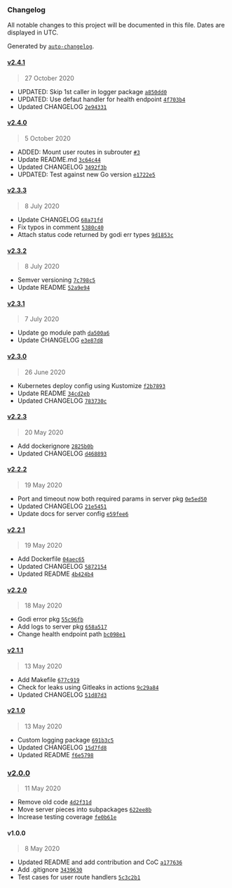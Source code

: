 ### Changelog

All notable changes to this project will be documented in this file. Dates are displayed in UTC.

Generated by [`auto-changelog`](https://github.com/CookPete/auto-changelog).

#### [v2.4.1](https://github.com/riyadhalnur/godi/compare/v2.4.0...v2.4.1)

> 27 October 2020

- UPDATED: Skip 1st caller in logger package [`a850dd0`](https://github.com/riyadhalnur/godi/commit/a850dd06e05e00eb70b88262dcd94a42c000d263)
- UPDATED: Use defaut handler for health endpoint [`4f703b4`](https://github.com/riyadhalnur/godi/commit/4f703b4e0043cbb491d419d1a9325f000aed73be)
- Updated CHANGELOG [`2e94331`](https://github.com/riyadhalnur/godi/commit/2e9433187ef925cb14112ab4a5c9fb32806e41f8)

#### [v2.4.0](https://github.com/riyadhalnur/godi/compare/v2.3.3...v2.4.0)

> 5 October 2020

- ADDED: Mount user routes in subrouter [`#3`](https://github.com/riyadhalnur/godi/issues/3)
- Update README.md [`3c64c44`](https://github.com/riyadhalnur/godi/commit/3c64c44a4fa33bd8217a1e369d25f13672f083e9)
- Updated CHANGELOG [`3492f3b`](https://github.com/riyadhalnur/godi/commit/3492f3b0fe9b7d874b8b1dcad2e7798eff4e2752)
- UPDATED: Test against new Go version [`e1722e5`](https://github.com/riyadhalnur/godi/commit/e1722e5026669e8364398d3c663f4a090aa8b46b)

#### [v2.3.3](https://github.com/riyadhalnur/godi/compare/v2.3.2...v2.3.3)

> 8 July 2020

- Update CHANGELOG [`68a71fd`](https://github.com/riyadhalnur/godi/commit/68a71fd0c3755ed98d6a9c92a7ea429dbdbcdaa6)
- Fix typos in comment [`5380c40`](https://github.com/riyadhalnur/godi/commit/5380c4097ac6403f4ffe0d4b6351142f126b3ae4)
- Attach status code returned by godi err types [`9d1853c`](https://github.com/riyadhalnur/godi/commit/9d1853c1c0e7374ca25ceb59420d29e16ea5efc5)

#### [v2.3.2](https://github.com/riyadhalnur/godi/compare/v2.3.1...v2.3.2)

> 8 July 2020

- Semver versioning [`7c798c5`](https://github.com/riyadhalnur/godi/commit/7c798c5c53ba90c45b4062182224e08fade298d1)
- Update README [`52a9e94`](https://github.com/riyadhalnur/godi/commit/52a9e94857106df0c726077ba2cdef38d50ac443)

#### [v2.3.1](https://github.com/riyadhalnur/godi/compare/v2.3.0...v2.3.1)

> 7 July 2020

- Update go module path [`da500a6`](https://github.com/riyadhalnur/godi/commit/da500a60cc5b7c3861439eaf94b3057bb7d6dd8d)
- Update CHANGELOG [`e3e87d8`](https://github.com/riyadhalnur/godi/commit/e3e87d8d5a259a38f4df080bad73dd2fbf60c5ce)

#### [v2.3.0](https://github.com/riyadhalnur/godi/compare/v2.2.3...v2.3.0)

> 26 June 2020

- Kubernetes deploy config using Kustomize [`f2b7893`](https://github.com/riyadhalnur/godi/commit/f2b7893d8ff92c12bd6ea1146f6a264c06928601)
- Update README [`34cd2eb`](https://github.com/riyadhalnur/godi/commit/34cd2ebc2dcc75e7f49be88d974cdc4e8ecba8b2)
- Updated CHANGELOG [`783730c`](https://github.com/riyadhalnur/godi/commit/783730cd3db3abbc4f1a6f723e636d65ac5ae086)

#### [v2.2.3](https://github.com/riyadhalnur/godi/compare/v2.2.2...v2.2.3)

> 20 May 2020

- Add dockerignore [`2825b0b`](https://github.com/riyadhalnur/godi/commit/2825b0ba05f9009d8b80dc6f549a46c7da48eae5)
- Updated CHANGELOG [`d468893`](https://github.com/riyadhalnur/godi/commit/d468893718effcb13e0a2b44b9176500c7497965)

#### [v2.2.2](https://github.com/riyadhalnur/godi/compare/v2.2.1...v2.2.2)

> 19 May 2020

- Port and timeout now both required params in server pkg [`0e5ed50`](https://github.com/riyadhalnur/godi/commit/0e5ed50eab36dabf0ca34c813806b4b5b6a6a9b9)
- Updated CHANGELOG [`21e5451`](https://github.com/riyadhalnur/godi/commit/21e5451ac62da1a987c1449c17bce1ea91a7baba)
- Update docs for server config [`e59fee6`](https://github.com/riyadhalnur/godi/commit/e59fee6baf6af70535d49042ff0d435ee37bd0a8)

#### [v2.2.1](https://github.com/riyadhalnur/godi/compare/v2.2.0...v2.2.1)

> 19 May 2020

- Add Dockerfile [`04aec65`](https://github.com/riyadhalnur/godi/commit/04aec658aed4f257231071c6ea5f02276356c54b)
- Updated CHANGELOG [`5872154`](https://github.com/riyadhalnur/godi/commit/58721541417fac1debd8bc6bc9a983b7aaf3d87a)
- Updated README [`4b424b4`](https://github.com/riyadhalnur/godi/commit/4b424b423880c490b05da310e76d22f99d22928b)

#### [v2.2.0](https://github.com/riyadhalnur/godi/compare/v2.1.1...v2.2.0)

> 18 May 2020

- Godi error pkg [`55c96fb`](https://github.com/riyadhalnur/godi/commit/55c96fb722d0032ed57148ed9c0e8eaee4e6c18a)
- Add logs to server pkg [`658a517`](https://github.com/riyadhalnur/godi/commit/658a517accb29f5b20e9da95a0693817f1bd4df1)
- Change health endpoint path [`bc098e1`](https://github.com/riyadhalnur/godi/commit/bc098e1b190e49745fc5b13aaf221a649b188cb7)

#### [v2.1.1](https://github.com/riyadhalnur/godi/compare/v2.1.0...v2.1.1)

> 13 May 2020

- Add Makefile [`677c919`](https://github.com/riyadhalnur/godi/commit/677c9197283579f24665560dac304dfc613c972d)
- Check for leaks using Gitleaks in actions [`9c29a84`](https://github.com/riyadhalnur/godi/commit/9c29a84775ac63f5a5defbcd890b1dfe435bbbf1)
- Updated CHANGELOG [`51d87d3`](https://github.com/riyadhalnur/godi/commit/51d87d3904a47635edff0d69014a3ab30a88b48f)

#### [v2.1.0](https://github.com/riyadhalnur/godi/compare/v2.0.0...v2.1.0)

> 13 May 2020

- Custom logging package [`691b3c5`](https://github.com/riyadhalnur/godi/commit/691b3c5cc61bd3199f707d971b66bf544c379bf9)
- Updated CHANGELOG [`15d7fd8`](https://github.com/riyadhalnur/godi/commit/15d7fd84c5072697b282134ca086e974461d834c)
- Updated README [`f6e5798`](https://github.com/riyadhalnur/godi/commit/f6e5798beb8753e8596df2e2f2f2c06c9d31cdf7)

### [v2.0.0](https://github.com/riyadhalnur/godi/compare/v1.0.0...v2.0.0)

> 11 May 2020

- Remove old code [`4d2f31d`](https://github.com/riyadhalnur/godi/commit/4d2f31dd17f650fbca6b7e6b146f667b10276e2c)
- Move server pieces into subpackages [`622ee8b`](https://github.com/riyadhalnur/godi/commit/622ee8b1b6568af3a396978d416b8b13479a35d4)
- Increase testing coverage [`fe0b61e`](https://github.com/riyadhalnur/godi/commit/fe0b61eeb8e7fdfe169e6a1ee4575e732f467e9b)

#### v1.0.0

> 8 May 2020

- Updated README and add contribution and CoC [`a177636`](https://github.com/riyadhalnur/godi/commit/a177636109f084b882b220525c73c29af7cb76a6)
- Add .gitignore [`3439630`](https://github.com/riyadhalnur/godi/commit/34396308448ccfcfd0963c7dd94750bcbcb0b037)
- Test cases for user route handlers [`5c3c2b1`](https://github.com/riyadhalnur/godi/commit/5c3c2b1c7dbd4e8653143434e9e076f5166b32ef)
